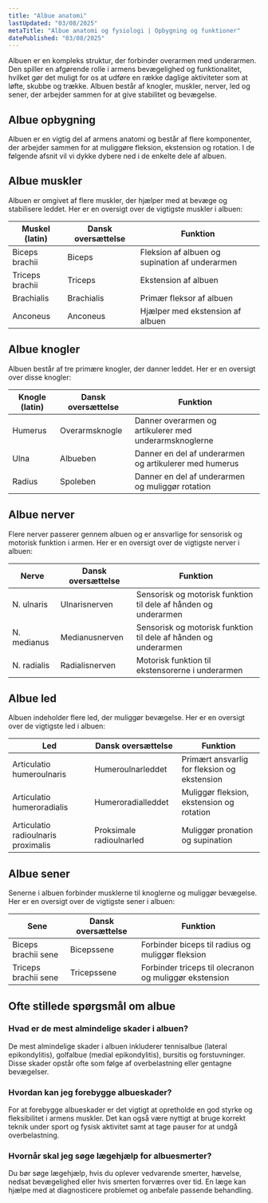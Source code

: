 ```yaml
---
title: "Albue anatomi"
lastUpdated: "03/08/2025"
metaTitle: "Albue anatomi og fysiologi | Opbygning og funktioner"
datePublished: "03/08/2025"
---
```


Albuen er en kompleks struktur, der forbinder overarmen med underarmen. Den spiller en afgørende rolle i armens bevægelighed og funktionalitet, hvilket gør det muligt for os at udføre en række daglige aktiviteter som at løfte, skubbe og trække. Albuen består af knogler, muskler, nerver, led og sener, der arbejder sammen for at give stabilitet og bevægelse.

## Albue opbygning

Albuen er en vigtig del af armens anatomi og består af flere komponenter, der arbejder sammen for at muliggøre fleksion, ekstension og rotation. I de følgende afsnit vil vi dykke dybere ned i de enkelte dele af albuen.

## Albue muskler

Albuen er omgivet af flere muskler, der hjælper med at bevæge og stabilisere leddet. Her er en oversigt over de vigtigste muskler i albuen:

| Muskel (latin) | Dansk oversættelse | Funktion |
|----------------|---------------------|----------|
| Biceps brachii | Biceps | Fleksion af albuen og supination af underarmen |
| Triceps brachii | Triceps | Ekstension af albuen |
| Brachialis | Brachialis | Primær fleksor af albuen |
| Anconeus | Anconeus | Hjælper med ekstension af albuen |

## Albue knogler

Albuen består af tre primære knogler, der danner leddet. Her er en oversigt over disse knogler:

| Knogle (latin) | Dansk oversættelse | Funktion |
|----------------|---------------------|----------|
| Humerus | Overarmsknogle | Danner overarmen og artikulerer med underarmsknoglerne |
| Ulna | Albueben | Danner en del af underarmen og artikulerer med humerus |
| Radius | Spoleben | Danner en del af underarmen og muliggør rotation |

## Albue nerver

Flere nerver passerer gennem albuen og er ansvarlige for sensorisk og motorisk funktion i armen. Her er en oversigt over de vigtigste nerver i albuen:

| Nerve | Dansk oversættelse | Funktion |
|-------|---------------------|----------|
| N. ulnaris | Ulnarisnerven | Sensorisk og motorisk funktion til dele af hånden og underarmen |
| N. medianus | Medianusnerven | Sensorisk og motorisk funktion til dele af hånden og underarmen |
| N. radialis | Radialisnerven | Motorisk funktion til ekstensorerne i underarmen |

## Albue led

Albuen indeholder flere led, der muliggør bevægelse. Her er en oversigt over de vigtigste led i albuen:

| Led | Dansk oversættelse | Funktion |
|-----|---------------------|----------|
| Articulatio humeroulnaris | Humeroulnarleddet | Primært ansvarlig for fleksion og ekstension |
| Articulatio humeroradialis | Humeroradialleddet | Muliggør fleksion, ekstension og rotation |
| Articulatio radioulnaris proximalis | Proksimale radioulnarled | Muliggør pronation og supination |

## Albue sener

Senerne i albuen forbinder musklerne til knoglerne og muliggør bevægelse. Her er en oversigt over de vigtigste sener i albuen:

| Sene | Dansk oversættelse | Funktion |
|------|---------------------|----------|
| Biceps brachii sene | Bicepssene | Forbinder biceps til radius og muliggør fleksion |
| Triceps brachii sene | Tricepssene | Forbinder triceps til olecranon og muliggør ekstension |

## Ofte stillede spørgsmål om albue

### Hvad er de mest almindelige skader i albuen?

De mest almindelige skader i albuen inkluderer tennisalbue (lateral epikondylitis), golfalbue (medial epikondylitis), bursitis og forstuvninger. Disse skader opstår ofte som følge af overbelastning eller gentagne bevægelser.

### Hvordan kan jeg forebygge albueskader?

For at forebygge albueskader er det vigtigt at opretholde en god styrke og fleksibilitet i armens muskler. Det kan også være nyttigt at bruge korrekt teknik under sport og fysisk aktivitet samt at tage pauser for at undgå overbelastning.

### Hvornår skal jeg søge lægehjælp for albuesmerter?

Du bør søge lægehjælp, hvis du oplever vedvarende smerter, hævelse, nedsat bevægelighed eller hvis smerten forværres over tid. En læge kan hjælpe med at diagnosticere problemet og anbefale passende behandling.